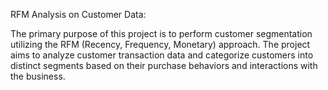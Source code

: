 RFM Analysis on Customer Data:

The primary purpose of this project is to perform customer segmentation utilizing the RFM (Recency, Frequency, Monetary) approach. The project aims to analyze customer transaction data and categorize customers into distinct segments based on their purchase behaviors and interactions with the business.
